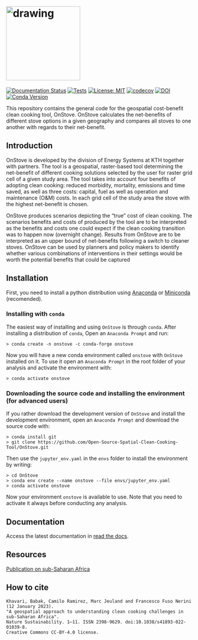 ﻿# <img src="https://user-images.githubusercontent.com/12953752/178504166-47821216-ea94-4241-8b4c-5c6f19a460ec.svg" alt="drawing" style="width:200px"/>

[![Documentation Status](https://readthedocs.org/projects/onstove-documentation/badge/?version=latest)](https://onstove-documentation.readthedocs.io/en/latest/?badge=latest) 
[![Tests](https://github.com/Open-Source-Spatial-Clean-Cooking-Tool/OnStove/actions/workflows/tests.yml/badge.svg?branch=main)](https://github.com/Open-Source-Spatial-Clean-Cooking-Tool/OnStove/actions?query=workflow%3Atests)
[![License: MIT](https://img.shields.io/badge/License-MIT-yellow.svg)](LICENSE)
[![codecov](https://codecov.io/gh/Open-Source-Spatial-Clean-Cooking-Tool/OnStove/graph/badge.svg?token=OTRT9AQNE1)](https://codecov.io/gh/Open-Source-Spatial-Clean-Cooking-Tool/OnStove)
[![DOI](https://zenodo.org/badge/DOI/10.5281/zenodo.7185177.svg)](https://doi.org/10.5281/zenodo.7185177)
[![Conda Version](https://img.shields.io/conda/vn/conda-forge/onstove.svg)](https://anaconda.org/conda-forge/onstove)

This repository contains the general code for the geospatial cost-benefit clean cooking tool, OnStove. OnStove calculates the net-benefits of different stove options in a given geography and compares all stoves to one another with regards to their net-benefit.

## Introduction 
OnStove is developed by the division of Energy Systems at KTH together with partners. The tool is a geospatial, raster-based tool determining the net-benefit of different cooking solutions selected by the user for raster grid cell of a given study area. The tool takes into account four benefits of adopting clean cooking: reduced morbidity, mortality, emissions and time saved, as well as three costs: capital, fuel as well as operation and maintenance (O&M) costs. In each grid cell of the study area the stove with the highest net-benefit is chosen.

OnStove produces scenarios depicting the “true” cost of clean cooking. The scenarios benefits and costs of produced by the tool are to be interpreted as the benefits and costs one could expect if the clean cooking transition was to happen now (overnight change). Results from OnStove are to be interpreted as an upper bound of net-benefits following a switch to cleaner stoves. OnStove can be used by planners and policy makers to identify whether various combinations of interventions in their settings would be worth the potential benefits that could be captured

## Installation 
First, you need to install a python distribution using 
[Anaconda](https://www.anaconda.com/) or 
[Miniconda](https://docs.conda.io/en/latest/miniconda.html#) (recomended).

### Installing with `conda`
The easiest way of installing and using `OnStove` is through `conda`. After installing a distribution of `conda`, 
Open an `Anaconda Prompt` and run:
```
> conda create -n onstove -c conda-forge onstove
```
Now you will have a new conda environment called `onstove` with `OnStove` installed on it. To use it open an `Anaconda Prompt`
in the root folder of your analysis and activate the environment with:
```
> conda activate onstove
```

### Downloading the source code and installing the environment (for advanced users)
If you rather download the development version of `OnStove` and install the development environment, open an `Anaconda Prompt`
and download the source code with:
```
> conda install git
> git clone https://github.com/Open-Source-Spatial-Clean-Cooking-Tool/OnStove.git
```
Then use the `jupyter_env.yaml` in the `envs` folder to install the environment by writing:
```
> cd OnStove
> conda env create --name onstove --file envs/jupyter_env.yaml
> conda activate onstove
```

Now your environment `onstove` is available to use. Note that you need to activate it
always before conducting any analysis.

## Documentation
Access the latest documentation in [read the docs](https://onstove-documentation.readthedocs.io/en/latest/?badge=latest).

## Resources

[Publication on sub-Saharan Africa](https://www.nature.com/articles/s41893-022-01039-8)

## How to cite
```
Khavari, Babak, Camilo Ramirez, Marc Jeuland and Francesco Fuso Nerini (12 January 2023). 
"A geospatial approach to understanding clean cooking challenges in sub-Saharan Africa". 
Nature Sustainability. 1–11. ISSN 2398-9629. doi:10.1038/s41893-022-01039-8. 
Creative Commons CC‑BY‑4.0 license.
```
